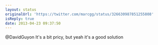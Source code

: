```yaml
---
layout: status
originalUrl: 'https://twitter.com/marcgg/status/326630987851255808'
isReply: true
date: 2013-04-23 09:37:50
---
```


@DavidGuyon It's a bit pricy, but yeah it's a good solution
